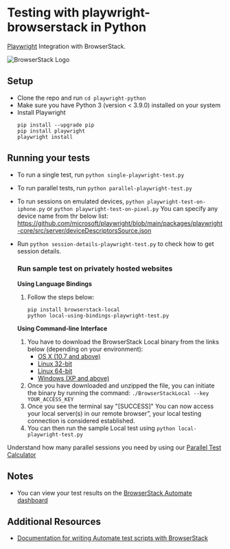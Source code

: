 # Testing with playwright-browserstack in Python

[Playwright](https://playwright.dev/python/) Integration with BrowserStack.

![BrowserStack Logo](https://d98b8t1nnulk5.cloudfront.net/production/images/layout/logo-header.png?1469004780)

## Setup

* Clone the repo and run `cd playwright-python`
* Make sure you have Python 3 (version < 3.9.0) installed on your system
* Install Playwright
  ```
  pip install --upgrade pip 
  pip install playwright
  playwright install
  ```

## Running your tests

- To run a single test, run `python single-playwright-test.py`
- To run parallel tests, run `python parallel-playwright-test.py`
- To run sessions on emulated devices, 
`python playwright-test-on-iphone.py` or `python playwright-test-on-pixel.py`
You can specify any device name from thr below list: 
https://github.com/microsoft/playwright/blob/main/packages/playwright-core/src/server/deviceDescriptorsSource.json
- Run `python session-details-playwright-test.py` to check how to get session details.

  ### Run sample test on privately hosted websites
  **Using Language Bindings**
    1. Follow the steps below:
       ```
       pip install browserstack-local
       python local-using-bindings-playwright-test.py
       ```

    **Using Command-line Interface**

  1. You have to download the BrowserStack Local binary from the links below (depending on your environment):
      * [OS X (10.7 and above)](https://www.browserstack.com/browserstack-local/BrowserStackLocal-darwin-x64.zip)
      * [Linux 32-bit](https://www.browserstack.com/browserstack-local/BrowserStackLocal-linux-ia32.zip)
      * [Linux 64-bit](https://www.browserstack.com/browserstack-local/BrowserStackLocal-linux-x64.zip)
      * [Windows (XP and above)](https://www.browserstack.com/browserstack-local/BrowserStackLocal-win32.zip)
  2. Once you have downloaded and unzipped the file, you can initiate the binary by running the command: `./BrowserStackLocal --key YOUR_ACCESS_KEY`
  3. Once you see the terminal say "[SUCCESS]" You can now access your local server(s) in our remote browser”, your local testing connection is considered established.
  4. You can then run the sample Local test using `python local-playwright-test.py`

Understand how many parallel sessions you need by using our [Parallel Test Calculator](https://www.browserstack.com/automate/parallel-calculator?ref=github)


## Notes
* You can view your test results on the [BrowserStack Automate dashboard](https://www.browserstack.com/automate)

## Additional Resources
* [Documentation for writing Automate test scripts with BrowserStack](https://www.browserstack.com/docs/automate/playwright)
